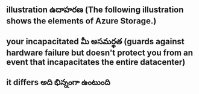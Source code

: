 ## illustration ఉదాహరణ (The following illustration shows the elements of Azure Storage.)
## your incapacitated మీ అసమర్థత (guards against hardware failure but doesn't protect you from an event that incapacitates the entire datacenter)
## it differs అది భిన్నంగా ఉంటుంది
